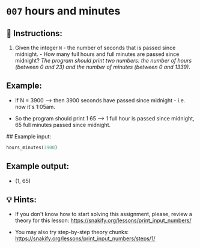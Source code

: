 # `007` hours and minutes

## 📝 Instructions:

1. Given the integer `N` - the number of seconds that is passed since midnight. - How many full hours and full minutes are passed since midnight? *The program should print two numbers: the number of hours (between 0 and 23) and the number of minutes (between 0 and 1339)*.

## Example:

+ If N = 3900 --> then 3900 seconds have passed since midnight - i.e. now it's 1:05am. 

+ So the program should print 1 65 --> 1 full hour is passed since midnight, 65 full minutes passed since midnight.

## Example input:

```py
hours_minutes(3900)
```

## Example output:

+ (1, 65)

## 💡 Hints:

+ If you don't know how to start solving this assignment, please, review a theory for this lesson: https://snakify.org/lessons/print_input_numbers/

+ You may also try step-by-step theory chunks: https://snakify.org/lessons/print_input_numbers/steps/1/
